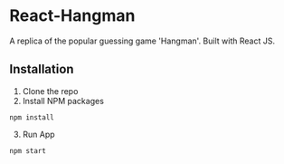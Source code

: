 # React-Hangman
A replica of the popular guessing game 'Hangman'. Built with React JS.

## Installation
1. Clone the repo
2. Install NPM packages
 ```
 npm install
 ```
3. Run App
 ```
 npm start
 ```
